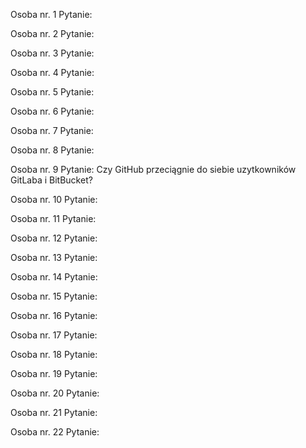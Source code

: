 Osoba nr. 1
Pytanie:

Osoba nr. 2
Pytanie:

Osoba nr. 3
Pytanie:

Osoba nr. 4
Pytanie:

Osoba nr. 5
Pytanie:

Osoba nr. 6
Pytanie:

Osoba nr. 7
Pytanie:

Osoba nr. 8
Pytanie:

Osoba nr. 9
Pytanie: Czy GitHub przeciągnie do siebie uzytkowników GitLaba i BitBucket?

Osoba nr. 10
Pytanie:

Osoba nr. 11
Pytanie:

Osoba nr. 12
Pytanie:

Osoba nr. 13
Pytanie:

Osoba nr. 14
Pytanie:

Osoba nr. 15
Pytanie:

Osoba nr. 16
Pytanie:

Osoba nr. 17
Pytanie:

Osoba nr. 18
Pytanie:

Osoba nr. 19
Pytanie:

Osoba nr. 20
Pytanie:

Osoba nr. 21
Pytanie:

Osoba nr. 22
Pytanie:
